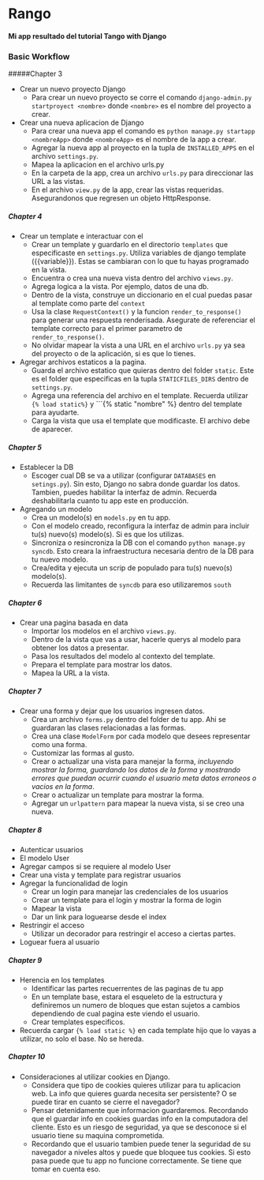 # Rango

#### Mi app resultado del tutorial Tango with Django

### Basic Workflow 

#####Chapter 3

- Crear un nuevo proyecto Django
    + Para crear un nuevo proyecto se corre el comando ```django-admin.py startproyect <nombre>``` donde ```<nombre>``` es el nombre del proyecto a crear.
- Crear una nueva aplicacion de Django
    + Para crear una nueva app el comando es ```python manage.py startapp <nombreApp>``` donde ```<nombreApp>``` es el nombre de la app a crear.
    + Agregar la nueva app al proyecto en la tupla de ```INSTALLED_APPS``` en el archivo ```settings.py```.
    + Mapea la aplicacion en el archivo urls.py
    + En la carpeta de la app, crea un archivo ```urls.py``` para direccionar las URL a las vistas.
    + En el archivo ```view.py``` de la app, crear las vistas requeridas. Asegurandonos que regresen un objeto HttpResponse.

##### Chapter 4

- Crear un template e interactuar con el
    + Crear un template y guardarlo en el directorio ```templates``` que especificaste en ```settings.py```. Utiliza variables de django template ({{variable}}). Estas se cambiaran con lo que tu hayas programado en la vista.
    + Encuentra o crea una nueva vista dentro del archivo ```views.py```.
    + Agrega logica a la vista. Por ejemplo, datos de una db.
    + Dentro de la vista, construye un diccionario en el cual puedas pasar al template como parte del ```context```
    + Usa la clase ```RequestContext()``` y la funcion ```render_to_response()``` para generar una respuesta renderisada. Asegurate de referenciar el template correcto para el primer parametro de ```render_to_response()```.
    + No olvidar mapear la vista a una URL en el archivo ```urls.py``` ya sea del proyecto o de la aplicación, si es que lo tienes.
- Agregar archivos estaticos a la pagina.
    + Guarda el archivo estatico que quieras dentro del folder ```static```. Este es el folder que especificas en la tupla ```STATICFILES_DIRS``` dentro de ```settings.py```.
    + Agrega una referencia del archivo en el template. Recuerda utilizar ```{% load static%}``` y ```{% static "nombre" %} dentro del template para ayudarte.
    + Carga la vista que usa el template que modificaste. El archivo debe de aparecer.

##### Chapter 5

- Establecer la DB
    + Escoger cual DB se va a utilizar (configurar ```DATABASES``` en ```setings.py```). Sin esto, Django no sabra donde guardar los datos. Tambien, puedes habilitar la interfaz de admin. Recuerda deshabilitarla cuanto tu app este en producción.
- Agregando un modelo
    + Crea un modelo(s) en ```models.py``` en tu app. 
    + Con el modelo creado, reconfigura la interfaz de admin para incluir tu(s) nuevo(s) modelo(s). Si es que los utilizas.
    + Sincroniza o resincroniza la DB con el comando ```python manage.py syncdb```. Esto creara la infraestructura necesaria dentro de la DB para tu nuevo modelo.
    + Crea/edita y ejecuta un scrip de populado para tu(s) nuevo(s) modelo(s).
    + Recuerda las limitantes de ```syncdb``` para eso utilizaremos ```south```

##### Chapter 6

- Crear una pagina basada en data
    + Importar los modelos en el archivo ```views.py```.
    + Dentro de la vista que vas a usar, hacerle querys al modelo para obtener los datos a presentar.
    + Pasa los resultados del modelo al contexto del template.
    + Prepara el template para mostrar los datos.
    + Mapea la URL a la vista.

##### Chapter 7

- Crear una forma y dejar que los usuarios ingresen datos.
    + Crea un archivo ```forms.py``` dentro del folder de tu app. Ahi se guardaran las clases relacionadas a las formas.
    + Crea una clase ```ModelForm``` por cada modelo que desees representar como una forma.
    + Customizar las formas al gusto.
    + Crear o actualizar una vista para manejar la forma, _incluyendo mostrar la forma, guardando los datos de la forma y mostrando errores que puedan ocurrir cuando el usuario meta datos erroneos o vacios en la forma_.
    + Crear o actualizar un template para mostrar la forma.
    + Agregar un ```urlpattern``` para mapear la nueva vista, si se creo una nueva.

##### Chapter 8

- Autenticar usuarios
- El modelo User
- Agregar campos si se requiere al modelo User
- Crear una vista y template para registrar usuarios
- Agregar la funcionalidad de login
    + Crear un login para manejar las credenciales de los usuarios
    + Crear un template para el login y mostrar la forma de login
    + Mapear la vista
    + Dar un link para loguearse desde el index
- Restringir el acceso
    + Utilizar un decorador para restringir el acceso a ciertas partes.
- Loguear fuera al usuario

##### Chapter 9

- Herencia en los templates
    + Identificar las partes recuerrentes de las paginas de tu app
    + En un template base, estara el esqueleto de la estructura y definiremos un numero de bloques que estan sujetos a cambios dependiendo de cual pagina este viendo el usuario.
    + Crear templates especificos.
- Recuerda cargar ```{% load static %}``` en cada template hijo que lo vayas a utilizar, no solo el base. No se hereda. 

##### Chapter 10

- Consideraciones al utilizar cookies en Django.
    + Considera que tipo de cookies quieres utilizar para tu aplicacion web. La info que quieres guarda necesita ser persistente? O se puede tirar en cuanto se cierre el navegador?
    + Pensar detenidamente que informacion guardaremos. Recordando que el guardar info en cookies guardas info en la computadora del cliente. Esto es un riesgo de seguridad, ya que se desconoce si el usuario tiene su maquina comprometida.
    + Recordando que el usuario tambien puede tener la seguridad de su navegador a niveles altos y puede que bloquee tus cookies. Si esto pasa puede que tu app no funcione correctamente. Se tiene que tomar en cuenta eso.